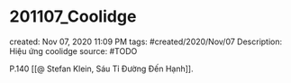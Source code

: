 # 201107_Coolidge

created: Nov 07, 2020 11:09 PM
tags: #created/2020/Nov/07
Description: Hiệu ứng coolidge
source: #TODO

P.140 [[@ Stefan Klein, Sáu Tỉ Đường Đến Hạnh]].